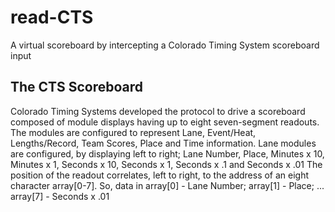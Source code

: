 # read-CTS
A virtual scoreboard by intercepting a Colorado Timing System scoreboard input
## The CTS Scoreboard
Colorado Timing Systems developed the protocol to drive a scoreboard composed of module displays having up to eight seven-segment readouts.
The modules are configured to represent Lane, Event/Heat, Lengths/Record, Team Scores, Place and Time information.
Lane modules are configured, by displaying left to right; Lane Number, Place, Minutes x 10, Minutes x 1, Seconds x 10, Seconds x 1, Seconds x .1 and Seconds x .01
The position of the readout correlates, left to right, to the address of an eight character array[0-7]. So, data in array[0] - Lane Number; array[1] - Place; ... array[7] - Seconds x .01
